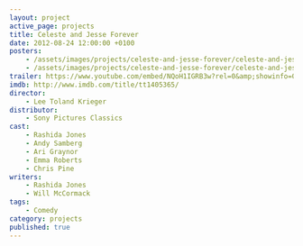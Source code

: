 ```yaml
---
layout: project
active_page: projects
title: Celeste and Jesse Forever
date: 2012-08-24 12:00:00 +0100
posters:
    - /assets/images/projects/celeste-and-jesse-forever/celeste-and-jesse-forever-poster.jpg
    - /assets/images/projects/celeste-and-jesse-forever/celeste-and-jesse-forever-poster-2.jpg
trailer: https://www.youtube.com/embed/NQoH1IGRB3w?rel=0&amp;showinfo=0
imdb: http://www.imdb.com/title/tt1405365/
director:
    - Lee Toland Krieger
distributor:
    - Sony Pictures Classics
cast:
    - Rashida Jones
    - Andy Samberg
    - Ari Graynor
    - Emma Roberts
    - Chris Pine
writers:
    - Rashida Jones
    - Will McCormack
tags:
    - Comedy
category: projects
published: true
---
```

